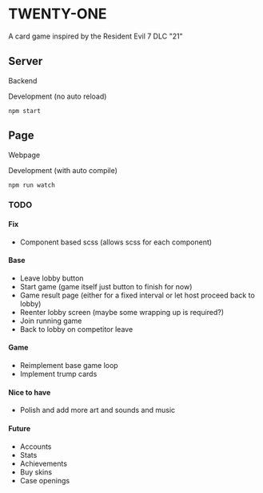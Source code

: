 # TWENTY-ONE
A card game inspired by the Resident Evil 7 DLC "21"

## Server
Backend

Development (no auto reload)
```
npm start
```

## Page
Webpage

Development (with auto compile)
```
npm run watch
```

### TODO
#### Fix
- Component based scss (allows scss for each component)

#### Base
- Leave lobby button
- Start game (game itself just button to finish for now)
- Game result page (either for a fixed interval or let host proceed back to lobby)
- Reenter lobby screen (maybe some wrapping up is required?)
- Join running game
- Back to lobby on competitor leave

#### Game
- Reimplement base game loop
- Implement trump cards

#### Nice to have
- Polish and add more art and sounds and music

#### Future
- Accounts
- Stats
- Achievements
- Buy skins
- Case openings
